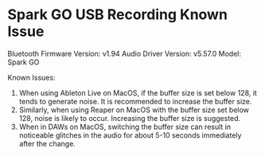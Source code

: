# Spark GO USB Recording Known Issue
Bluetooth Firmware Version: v1.94
Audio Driver Version: v5.57.0
Model: Spark GO

Known Issues:

1. When using Ableton Live on MacOS, if the buffer size is set below 128, it tends to generate noise. It is recommended to increase the buffer size.
2. Similarly, when using Reaper on MacOS with the buffer size set below 128, noise is likely to occur. Increasing the buffer size is suggested.
3. When in DAWs on MacOS, switching the buffer size can result in noticeable glitches in the audio for about 5-10 seconds immediately after the change.
